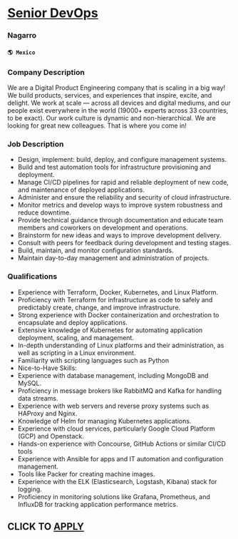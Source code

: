 # [Senior DevOps](https://www.remotewlb.com/apply/senior-devops-69859)  
### Nagarro  
#### `🌎 Mexico`  

### Company Description

We are a Digital Product Engineering company that is scaling in a big way! We build products, services, and experiences that inspire, excite, and delight. We work at scale — across all devices and digital mediums, and our people exist everywhere in the world (19000+ experts across 33 countries, to be exact). Our work culture is dynamic and non-hierarchical. We are looking for great new colleagues. That is where you come in!

### Job Description

  * Design, implement: build, deploy, and configure management systems.
  * Build and test automation tools for infrastructure provisioning and deployment.
  * Manage CI/CD pipelines for rapid and reliable deployment of new code, and maintenance of deployed applications.
  * Administer and ensure the reliability and security of cloud infrastructure.
  * Monitor metrics and develop ways to improve system robustness and reduce downtime.
  * Provide technical guidance through documentation and educate team members and coworkers on development and operations.
  * Brainstorm for new ideas and ways to improve development delivery.
  * Consult with peers for feedback during development and testing stages.
  * Build, maintain, and monitor configuration standards.
  * Maintain day-to-day management and administration of projects.

### Qualifications

  * Experience with Terraform, Docker, Kubernetes, and Linux Platform. 
  * Proficiency with Terraform for infrastructure as code to safely and predictably create, change, and improve infrastructure.
  * Strong experience with Docker containerization and orchestration to encapsulate and deploy applications.
  * Extensive knowledge of Kubernetes for automating application deployment, scaling, and management.
  * In-depth understanding of Linux platforms and their administration, as well as scripting in a Linux environment.
  * Familiarity with scripting languages such as Python
  * Nice-to-Have Skills:
  * Experience with database management, including MongoDB and MySQL.
  * Proficiency in message brokers like RabbitMQ and Kafka for handling data streams.
  * Experience with web servers and reverse proxy systems such as HAProxy and Nginx.
  * Knowledge of Helm for managing Kubernetes applications.
  * Experience with cloud services, particularly Google Cloud Platform (GCP) and Openstack.
  * Hands-on experience with Concourse, GitHub Actions or similar CI/CD tools
  * Experience with Ansible for apps and IT automation and configuration management.
  * Tools like Packer for creating machine images.
  * Experience with the ELK (Elasticsearch, Logstash, Kibana) stack for logging.
  * Proficiency in monitoring solutions like Grafana, Prometheus, and InfluxDB for tracking application performance metrics.

  
## CLICK TO [APPLY](https://www.remotewlb.com/apply/senior-devops-69859)

